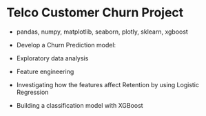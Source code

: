 # Telco Customer Churn Project
- pandas, numpy, matplotlib, seaborn, plotly, sklearn, xgboost

- Develop a Churn Prediction model:
-	Exploratory data analysis
-	Feature engineering
-	Investigating how the features affect Retention by using Logistic Regression
-	Building a classification model with XGBoost
